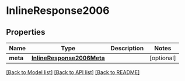 # InlineResponse2006

## Properties
Name | Type | Description | Notes
------------ | ------------- | ------------- | -------------
**meta** | [**InlineResponse2006Meta**](InlineResponse2006Meta.md) |  | [optional] 

[[Back to Model list]](../README.md#documentation-for-models) [[Back to API list]](../README.md#documentation-for-api-endpoints) [[Back to README]](../README.md)



